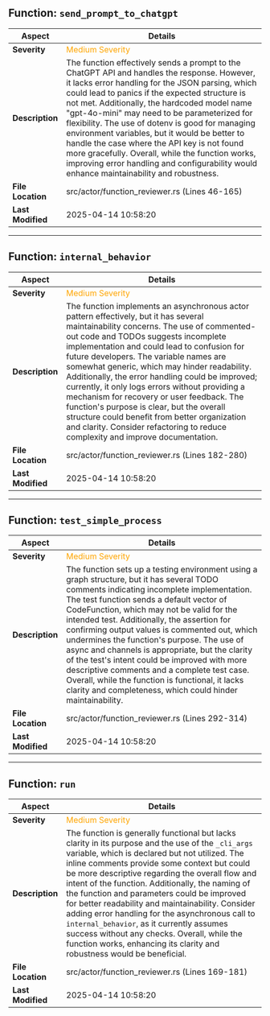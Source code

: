 ## Function: `send_prompt_to_chatgpt`

| **Aspect**        | **Details** |
|-------------------|------------|
| **Severity**      | <span style="color:orange;">Medium Severity</span> |
| **Description**   | The function effectively sends a prompt to the ChatGPT API and handles the response. However, it lacks error handling for the JSON parsing, which could lead to panics if the expected structure is not met. Additionally, the hardcoded model name "gpt-4o-mini" may need to be parameterized for flexibility. The use of dotenv is good for managing environment variables, but it would be better to handle the case where the API key is not found more gracefully. Overall, while the function works, improving error handling and configurability would enhance maintainability and robustness. |
| **File Location** | src/actor/function_reviewer.rs (Lines 46-165) |
| **Last Modified** | 2025-04-14 10:58:20 |

---

## Function: `internal_behavior`

| **Aspect**        | **Details** |
|-------------------|------------|
| **Severity**      | <span style="color:orange;">Medium Severity</span> |
| **Description**   | The function implements an asynchronous actor pattern effectively, but it has several maintainability concerns. The use of commented-out code and TODOs suggests incomplete implementation and could lead to confusion for future developers. The variable names are somewhat generic, which may hinder readability. Additionally, the error handling could be improved; currently, it only logs errors without providing a mechanism for recovery or user feedback. The function's purpose is clear, but the overall structure could benefit from better organization and clarity. Consider refactoring to reduce complexity and improve documentation. |
| **File Location** | src/actor/function_reviewer.rs (Lines 182-280) |
| **Last Modified** | 2025-04-14 10:58:20 |

---

## Function: `test_simple_process`

| **Aspect**        | **Details** |
|-------------------|------------|
| **Severity**      | <span style="color:orange;">Medium Severity</span> |
| **Description**   | The function sets up a testing environment using a graph structure, but it has several TODO comments indicating incomplete implementation. The test function sends a default vector of CodeFunction, which may not be valid for the intended test. Additionally, the assertion for confirming output values is commented out, which undermines the function's purpose. The use of async and channels is appropriate, but the clarity of the test's intent could be improved with more descriptive comments and a complete test case. Overall, while the function is functional, it lacks clarity and completeness, which could hinder maintainability. |
| **File Location** | src/actor/function_reviewer.rs (Lines 292-314) |
| **Last Modified** | 2025-04-14 10:58:20 |

---

## Function: `run`

| **Aspect**        | **Details** |
|-------------------|------------|
| **Severity**      | <span style="color:orange;">Medium Severity</span> |
| **Description**   | The function is generally functional but lacks clarity in its purpose and the use of the `_cli_args` variable, which is declared but not utilized. The inline comments provide some context but could be more descriptive regarding the overall flow and intent of the function. Additionally, the naming of the function and parameters could be improved for better readability and maintainability. Consider adding error handling for the asynchronous call to `internal_behavior`, as it currently assumes success without any checks. Overall, while the function works, enhancing its clarity and robustness would be beneficial. |
| **File Location** | src/actor/function_reviewer.rs (Lines 169-181) |
| **Last Modified** | 2025-04-14 10:58:20 |
